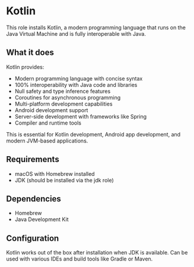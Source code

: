 # Kotlin

This role installs Kotlin, a modern programming language that runs on the Java Virtual Machine and is fully interoperable with Java.

## What it does

Kotlin provides:
- Modern programming language with concise syntax
- 100% interoperability with Java code and libraries
- Null safety and type inference features
- Coroutines for asynchronous programming
- Multi-platform development capabilities
- Android development support
- Server-side development with frameworks like Spring
- Compiler and runtime tools

This is essential for Kotlin development, Android app development, and modern JVM-based applications.

## Requirements

- macOS with Homebrew installed
- JDK (should be installed via the jdk role)

## Dependencies

- Homebrew
- Java Development Kit

## Configuration

Kotlin works out of the box after installation when JDK is available. Can be used with various IDEs and build tools like Gradle or Maven.
